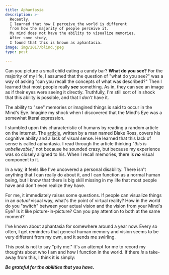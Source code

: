 ```yaml
---
title: Aphantasia
description: >-
  Recently,
  I learned that how I perceive the world is different
  from how the majority of people perceive it.
  My mind does not have the ability to visualize memories.
  After some study,
  I found that this is known as aphantasia.
image: img/2017/blind.jpeg
type: post

---
```


Can you picture a small child eating a candy bar?
**What do you see?**
For the majority of my life,
I assumed that the question of
"what do you see?"
was a way of asking
"can you recall the concepts of what was described?"
Then I learned that most people really ***see*** something.
As in, they can see an image as if their eyes were seeing it directly.
Truthfully,
I'm still sort of in shock
that this ability is possible,
and that I *don't* have it.

The ability to "see" memories or imagined things
is said to occur in the Mind's Eye.
Imagine my shock when I discovered
that the Mind's Eye was a somewhat literal expression.

I stumbled upon this characteristic
of humans
by reading a random article
on the internet.
The [article](https://www.facebook.com/notes/blake-ross/aphantasia-how-it-feels-to-be-blind-in-your-mind/10156834777480504/),
written by a man named Blake Ross,
covers his cognitive ability and a lack of visual sense.
He learned that this lack of sense is called aphantasia.
I read through the article thinking
"*this is unbelievable*,"
not because he sounded crazy,
but because my experience was so closely aligned to his.
When I recall memories,
there is ***no*** visual component to it.

In a way,
it feels like I've uncovered a personal disability.
There isn't anything that I can really do about it,
and I can function as a normal human being,
but I know that there is big skill missing in my life
that most people have and don't even realize they have.

For me, it immediately raises some questions.
If people can visualize things
in an *actual* visual way,
what's the point of virtual reality?
How in the world do you "switch" between
your actual vision
and the vision from your Mind's Eye?
Is it like picture-in-picture?
Can you pay attention to both
at the same moment?

I've known about aphantasia
for somewhere around a year now.
Every so often,
I get reminders that general human memory and vision
seems to be very different from my own,
and it sends me swirling.

This post is not to say "pity me."
It's an attempt for me to record my thoughts
about who I am
and how I function in the world.
If there *is* a take-away from this,
I think it is simply:

***Be grateful for the abilities that you have.***
